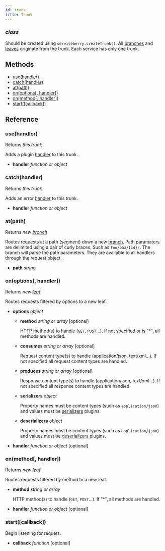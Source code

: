 ```yaml
---
id: trunk
title: Trunk
---
```


### *class*

Should be created using `serviceberry.createTrunk()`. All [branches](branch.html) and [leaves](leaf.html)
originate from the trunk. Each service has only one trunk.




Methods
-------

  - [use(handler)](#usehandler)
  - [catch(handler)](#catchhandler)
  - [at(path)](#atpath)
  - [on(options[, handler])](#onoptions-handler)
  - [on(method[, handler])](#onmethod-handler)
  - [start([callback])](#startcallback)


Reference
---------

### use(handler)

Returns *this trunk*

Adds a plugin [handler](handlers.html) to this trunk.

  - **handler** *function or object* 


### catch(handler)

Returns *this trunk*

Adds an error [handler](handlers.html) to this trunk.

  - **handler** *function or object* 


### at(path)

Returns *new [branch](branch.html)*

Routes requests at a path (segment) down a new [branch](branch.html). Path paramaters are delimited using
a pair of curly braces. Such as `foo/baz/{id}/`. The branch will parse the path parameters. They are
available to all handlers through the request object.


  - **path** *string* 


### on(options[, handler])

Returns *new [leaf](leaf.html)*

Routes requests filtered by options to a new leaf.

  - **options** *object* 
    - **method** *string or array* [optional]
  
      HTTP method(s) to handle (`GET`, `POST`...). If not specified or is "*", all methods are handled. 
  
    - **consumes** *string or array* [optional]
  
      Request content type(s) to handle (application/json, text/xml...). If not specified all request content types are handled. 
  
    - **produces** *string or array* [optional]
  
      Response content type(s) to handle (application/json, text/xml...). If not specified all response content types are handled. 
  
    - **serializers** *object* 
  
      Property names must be content types (such as `application/json`) and values must be [serializers](plugins.html#serializers-and-deserializers) plugins. 
  
    - **deserializers** *object* 
  
      Property names must be content types (such as `application/json`) and values must be [deserializers](plugins.html#serializers-and-deserializers) plugins. 
  

  - **handler** *function or object* [optional]


### on(method[, handler])

Returns *new [leaf](leaf.html)*

Routes requests filtered by method to a new leaf.

  - **method** *string or array* 

    HTTP method(s) to handle (`GET`, `POST`...). If "*", all methods are handled.
 

  - **handler** *function or object* [optional]


### start([callback])



Begin listening for requets.

  - **callback** *function* [optional]



